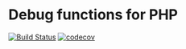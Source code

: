 # Debug functions for PHP

[![Build Status](https://travis-ci.org/fabacino/php-debug-functions.svg?branch=master)](https://travis-ci.org/fabacino/php-debug-functions)
[![codecov](https://codecov.io/gh/fabacino/php-debug-functions/branch/master/graph/badge.svg)](https://codecov.io/gh/fabacino/php-debug-functions)
